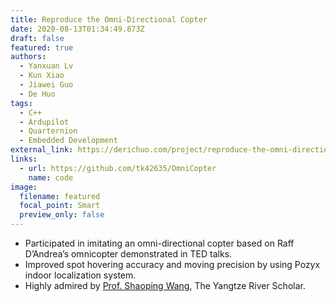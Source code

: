 ```yaml
---
title: Reproduce the Omni-Directional Copter
date: 2020-08-13T01:34:49.873Z
draft: false
featured: true
authors:
  - Yanxuan Lv
  - Kun Xiao
  - Jiawei Guo
  - De Huo
tags:
  - C++
  - Ardupilot
  - Quarternion
  - Embedded Development
external_link: https://derichuo.com/project/reproduce-the-omni-directional-copter/
links:
  - url: https://github.com/tk42635/OmniCopter
    name: code
image:
  filename: featured
  focal_point: Smart
  preview_only: false
---
```

* Participated in imitating an omni-directional copter based on Raff D’Andrea’s omnicopter demonstrated in TED talks.
* Improved spot hovering accuracy and moving precision by using Pozyx indoor localization system.
* Highly admired by [Prof. Shaoping Wang](https://ev.buaa.edu.cn/info/1057/1261.htm), The Yangtze River Scholar.